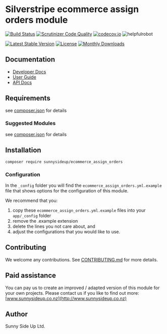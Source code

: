 # Silverstripe ecommerce assign orders module
[![Build Status](https://travis-ci.org/sunnysideup/silverstripe-ecommerce_assign_orders.svg?branch=master)](https://travis-ci.org/sunnysideup/silverstripe-ecommerce_assign_orders)
[![Scrutinizer Code Quality](https://scrutinizer-ci.com/g/sunnysideup/silverstripe-ecommerce_assign_orders/badges/quality-score.png?b=master)](https://scrutinizer-ci.com/g/sunnysideup/silverstripe-ecommerce_assign_orders/?branch=master)
[![codecov.io](https://codecov.io/github/sunnysideup/silverstripe-ecommerce_assign_orders/coverage.svg?branch=master)](https://codecov.io/github/sunnysideup/silverstripe-ecommerce_assign_orders?branch=master)
![helpfulrobot](https://helpfulrobot.io/sunnysideup/ecommerce_assign_orders/badge)

[![Latest Stable Version](https://poser.pugx.org/sunnysideup/ecommerce_assign_orders/version)](https://packagist.org/packages/sunnysideup/ecommerce_assign_orders)
[![License](https://poser.pugx.org/sunnysideup/ecommerce_assign_orders/license)](https://packagist.org/packages/sunnysideup/ecommerce_assign_orders)
[![Monthly Downloads](https://poser.pugx.org/sunnysideup/ecommerce_assign_orders/d/monthly)](https://packagist.org/packages/sunnysideup/ecommerce_assign_orders)


## Documentation



 * [Developer Docs](docs/en/INDEX.md)
 * [User Guide](docs/en/userguide.md)
 * [API Docs](http://docs.ssmods.com/sunnysideup/ecommerce_assign_orders)

## Requirements



see [composer.json](composer.json) for details

### Suggested Modules



see [composer.json](composer.json) for details


## Installation


```
composer require sunnysideup/ecommerce_assign_orders
```

### Configuration



In the `_config` folder you will find the `ecommerce_assign_orders.yml.example`
file that shows options for the configuration of this module.

We recommend that you:

  1. copy these `ecommerce_assign_orders.yml.example` files into your
`app/_config` folder
  2. remove the .example extension
  3. delete the lines you not care about, and
  4. adjust the configurations that you would like to use.


## Contributing



We welcome any contributions. See [CONTRIBUTING.md](CONTRIBUTING.md) for more details.

## Paid assistance



You can pay us to create an improved / adapted version of this module for your own projects.  Please contact us if you like to find out more: [www.sunnysideup.co.nz](http://www.sunnysideup.co.nz)

## Author



Sunny Side Up Ltd.
